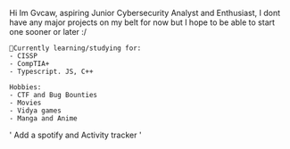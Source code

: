
Hi Im Gvcaw, aspiring Junior Cybersecurity Analyst and Enthusiast, I dont have any major projects on my belt for now but I hope to be able to start one sooner or later :/ 

```
🎯Currently learning/studying for:
- CISSP
- CompTIA+
- Typescript. JS, C++

Hobbies:
- CTF and Bug Bounties
- Movies
- Vidya games
- Manga and Anime

```

'
Add a spotify and Activity tracker
'

